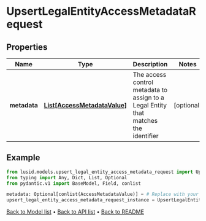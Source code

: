 # UpsertLegalEntityAccessMetadataRequest

## Properties
Name | Type | Description | Notes
------------ | ------------- | ------------- | -------------
**metadata** | [**List[AccessMetadataValue]**](AccessMetadataValue.md) | The access control metadata to assign to a Legal Entity that matches the identifier | [optional] 
## Example

```python
from lusid.models.upsert_legal_entity_access_metadata_request import UpsertLegalEntityAccessMetadataRequest
from typing import Any, Dict, List, Optional
from pydantic.v1 import BaseModel, Field, conlist

metadata: Optional[conlist(AccessMetadataValue)] = # Replace with your value
upsert_legal_entity_access_metadata_request_instance = UpsertLegalEntityAccessMetadataRequest(metadata=metadata)

```

[Back to Model list](../README.md#documentation-for-models) &#8226; [Back to API list](../README.md#documentation-for-api-endpoints) &#8226; [Back to README](../README.md)

